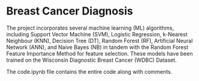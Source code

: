 # Breast Cancer Diagnosis


The project incorporates several machine learning (ML) algorithms, 
including Support Vector Machine (SVM), Logistic 
Regression, k-Nearest Neighbour (KNN), Decision Tree (DT), 
Random Forest (RF), Artificial Neural Network (ANN), and 
Naive Bayes (NB) in tandem with the 
Random Forest Feature Importance Method for feature
selection. These models have been trained on the Wisconsin 
Diagnostic Breast Cancer (WDBC) Dataset. 

The code.ipynb file contains the entire code along with comments.
